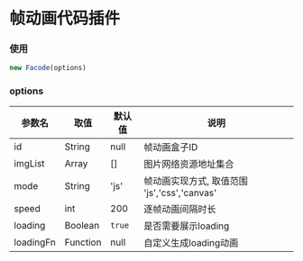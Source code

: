 # 帧动画代码插件

### 使用

```js
new Facode(options)
```

### options

| 参数名 | 取值 | 默认值 |说明 |
| ------ | ------ | ------ | ------ |
| id | String | null | 帧动画盒子ID |
| imgList | Array | [] | 图片网络资源地址集合 |
| mode | String | 'js' | 帧动画实现方式, 取值范围 'js','css','canvas'|
| speed | int | 200 |逐帧动画间隔时长 |
| loading | Boolean | `true` |是否需要展示loading|
| loadingFn | Function | null| 自定义生成loading动画 |